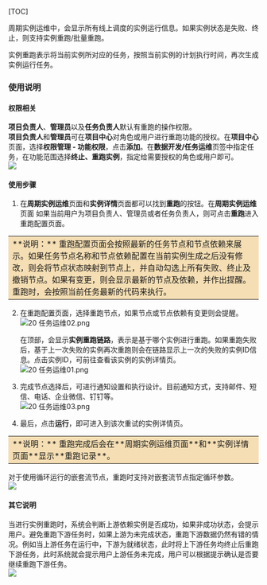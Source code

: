 [TOC]


周期实例运维中，会显示所有线上调度的实例运行信息。如果实例状态是失败、终止，则支持实例重跑/批量重跑。  

实例重跑表示将当前实例所对应的任务，按照当前实例的计划执行时间，再次生成实例运行任务。  

### **使用说明**

#### **权限相关**

**项目负责人**、**管理员**以及**任务负责人**默认有重跑的操作权限。  
**项目负责人**和**管理员**可在**项目中心**对角色或用户进行重跑功能的授权。在**项目中心**页面，选择**权限管理 - 功能权限**，点击**添加**。在**数据开发/任务运维**页签中指定任务，在功能范围选择**终止、重跑实例**，指定给需要授权的角色或用户即可。  
![](/documents/uploads/projects/EasyDataBook/202302/174128d48d27a691.png)   

#### **使用步骤**


1. 在**周期实例运维**页面和**实例详情**页面都可以找到**重跑**的按钮。在**周期实例运维**页面 如果当前用户为项目负责人、管理员或者任务负责人，则可点击**重跑**进入重跑配置页面。  
<table><tr><td bgcolor=#F5DEB3>
**说明：** 重跑配置页面会按照最新的任务节点和节点依赖来展示。如果任务节点名称和节点依赖配置在当前实例生成之后没有修改，则会将节点状态映射到节点上，并自动勾选上所有失败、终止及撤销节点。如果有变更，则会显示最新的节点及依赖，并作出提醒。重跑时，会按照当前任务最新的代码来执行。
</td></tr></table>

2. 在重跑配置页面，选择重跑节点，如果节点或节点依赖有变更则会提醒。  
![20 任务运维02.png](/documents/uploads/projects/EasyDataBook/202112/16c3520cf2c64eaa.png "20 任务运维02.png")  

	在顶部，会显示**实例重跑链路**，表示是基于哪个实例进行重跑。如果重跑失败后，基于上一次失败的实例再次重跑则会在链路显示上一次的失败的实例ID信息。点击实例ID，可前往查看该实例的实例详情页。  
![20 任务运维01.png](/documents/uploads/projects/EasyDataBook/202112/16c351e65080c215.png "20 任务运维01.png")

3. 完成节点选择后，可进行通知设置和执行设计。目前通知方式，支持邮件、短信、电话、企业微信、钉钉等。  
![20 任务运维03.png](/documents/uploads/projects/EasyDataBook/202112/16c352eccb160bea.png "20 任务运维03.png")  

4. 最后，点击**运行**，即可进入到该次重试的实例详情页。  

<table><tr><td bgcolor=#F5DEB3>
**说明：** 重跑完成后会在**周期实例运维页面**和**实例详情页面**显示**重跑记录**。
</td></tr></table>

对于使用循环运行的嵌套流节点，重跑时支持对嵌套流节点指定循环参数。  
![](/documents/uploads/projects/EasyDataBook/202302/17413cf36859de51.png)   

#### **其它说明**

当进行实例重跑时，系统会判断上游依赖实例是否成功，如果非成功状态，会提示用户。避免重跑下游任务时，如果上游为未完成状态，重跑下游数据仍然有错的情况。例如当上游任务在运行中，下游为就绪状态，此时将上下游任务均终止后重跑下游任务，此时系统就会提示用户上游任务未完成，用户可以根据提示确认是否要继续重跑下游任务。   
![](/documents/uploads/projects/EasyDataBook/202304/175a64795cfdfbdd.png)